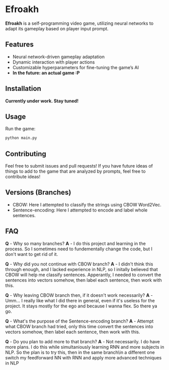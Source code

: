 
# Efroakh

**Efroakh** is a self-programming video game, utilizing neural networks to adapt its gameplay based on player input prompt.

## Features

- Neural network-driven gameplay adaptation
- Dynamic interaction with player actions
- Customizable hyperparameters for fine-tuning the game’s AI
- **In the future: an actual game :P**

## Installation

**Currently under work. Stay tuned!**

## Usage

Run the game:
```bash
python main.py
```

## Contributing

Feel free to submit issues and pull requests! If you have future ideas of things to add to the game that are analyzed by prompts, feel free to contribute ideas!

## Versions (Branches)

- CBOW: Here I attempted to classify the strings using CBOW Word2Vec.
- Sentence-encoding: Here I attempted to encode and label whole sentences.

## FAQ

**Q** - Why so many branches?
**A** - I do this project and learning in the process. So I sometimes need to fundementally change the code, but I don't want to get rid of it.

**Q** - Why did you not continue with CBOW branch?
**A** - I didn't think this through enough, and I lacked experience in NLP, so I initally believed that CBOW will help me classify sentences. Apperantly, I needed to convert the sentences into vectors somehow, then label each sentence, then work with this.

**Q** - Why leaving CBOW branch then, if it doesn't work necessarily?
**A** - Umm... I really like what I did there in general, even if it's useless for the project. It stays mostly for the ego and because I wanna flex. So there ya go.

**Q** - What's the purpose of the Sentence-encoding branch?
**A** - Attempt what CBOW branch had tried, only this time convert the sentences into vectors somehow, then label each sentence, then work with this.

**Q** - Do you plan to add more to that branch?
**A** - Not necessarily. I do have more plans. I do this while simultaniously learning RNN and more subjects in NLP. So the plan is to try this, then in the same branch\in a different one switch my feedforward NN with RNN and apply more advanced techniques in NLP
